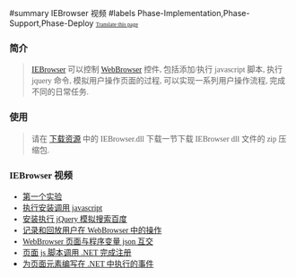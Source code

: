 ﻿#summary IEBrowser 视频
#labels Phase-Implementation,Phase-Support,Phase-Deploy
<font face='microsoft yahei'>
<font size='1'><a href='http://www.microsofttranslator.com/bv.aspx?from=&to=en&a=http://code.google.com/p/zsharedcode/wiki/VideoIEBrowser'>Translate this page</a></font>

<h3>简介</h3>
<blockquote><a href='IEBrowser.md'>IEBrowser</a> 可以控制 <a href='http://msdn.microsoft.com/zh-cn/library/system.windows.forms.webbrowser(v=vs.80).aspx'>WebBrowser</a> 控件, 包括添加/执行 javascript 脚本, 执行 jquery 命令, 模拟用户操作页面的过程, 可以实现一系列用户操作流程, 完成不同的日常任务.</blockquote>

<h3>使用</h3>
<blockquote>请在 <a href='Download.md'>下载资源</a> 中的 IEBrowser.dll 下载一节下载 IEBrowser dll 文件的 zip 压缩包.</blockquote>

<h3>IEBrowser 视频</h3>
<ul><li><a href='http://www.tudou.com/programs/view/luCeHgfPqxc/'>第一个实验</a>
</li><li><a href='http://www.tudou.com/programs/view/BMsVPKBgrtM/'>执行安装调用 javascript</a>
</li><li><a href='http://www.tudou.com/programs/view/WTTv2hCmLyc/'>安装执行 jQuery 模拟搜索百度</a>
</li><li><a href='http://www.tudou.com/programs/view/GGRC9M5i5d0/'>记录和回放用户在 WebBrowser 中的操作</a>
</li><li><a href='http://www.tudou.com/programs/view/E8-79ot9JTA/'>WebBrowser 页面与程序变量 json 互交</a>
</li><li><a href='http://www.tudou.com/programs/view/hqeEZIFfoxg/'>页面 js 脚本调用 .NET 完成注册</a>
</li><li><a href='http://www.tudou.com/programs/view/xfQiXQcr5xw/'>为页面元素编写在 .NET 中执行的事件</a>
</font>